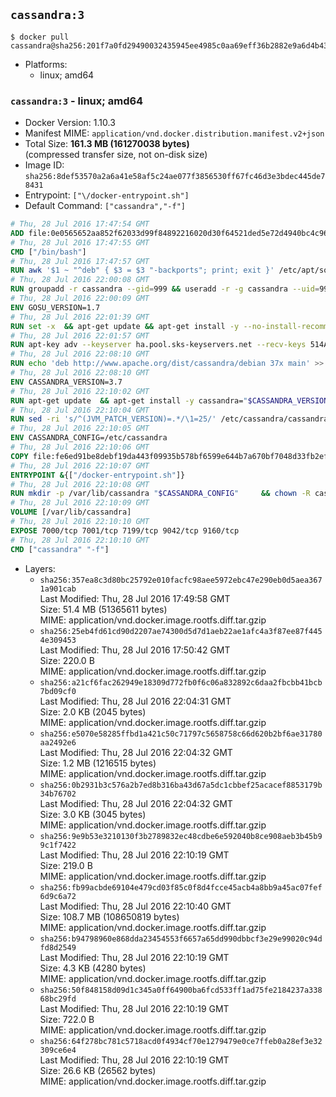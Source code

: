 ## `cassandra:3`

```console
$ docker pull cassandra@sha256:201f7a0fd29490032435945ee4985c0aa69eff36b2882e9a6d4b436eb140b1cc
```

-	Platforms:
	-	linux; amd64

### `cassandra:3` - linux; amd64

-	Docker Version: 1.10.3
-	Manifest MIME: `application/vnd.docker.distribution.manifest.v2+json`
-	Total Size: **161.3 MB (161270038 bytes)**  
	(compressed transfer size, not on-disk size)
-	Image ID: `sha256:8def53570a2a6a41e58af5c24ae077f3856530ff67fc46d3e3bdec445de78431`
-	Entrypoint: `["\/docker-entrypoint.sh"]`
-	Default Command: `["cassandra","-f"]`

```dockerfile
# Thu, 28 Jul 2016 17:47:54 GMT
ADD file:0e0565652aa852f62033d99f84892216020d30f64521ded5e72d4940bc4c9697 in /
# Thu, 28 Jul 2016 17:47:55 GMT
CMD ["/bin/bash"]
# Thu, 28 Jul 2016 17:47:57 GMT
RUN awk '$1 ~ "^deb" { $3 = $3 "-backports"; print; exit }' /etc/apt/sources.list > /etc/apt/sources.list.d/backports.list
# Thu, 28 Jul 2016 22:00:08 GMT
RUN groupadd -r cassandra --gid=999 && useradd -r -g cassandra --uid=999 cassandra
# Thu, 28 Jul 2016 22:00:09 GMT
ENV GOSU_VERSION=1.7
# Thu, 28 Jul 2016 22:01:39 GMT
RUN set -x 	&& apt-get update && apt-get install -y --no-install-recommends ca-certificates wget && rm -rf /var/lib/apt/lists/* 	&& wget -O /usr/local/bin/gosu "https://github.com/tianon/gosu/releases/download/$GOSU_VERSION/gosu-$(dpkg --print-architecture)" 	&& wget -O /usr/local/bin/gosu.asc "https://github.com/tianon/gosu/releases/download/$GOSU_VERSION/gosu-$(dpkg --print-architecture).asc" 	&& export GNUPGHOME="$(mktemp -d)" 	&& gpg --keyserver ha.pool.sks-keyservers.net --recv-keys B42F6819007F00F88E364FD4036A9C25BF357DD4 	&& gpg --batch --verify /usr/local/bin/gosu.asc /usr/local/bin/gosu 	&& rm -r "$GNUPGHOME" /usr/local/bin/gosu.asc 	&& chmod +x /usr/local/bin/gosu 	&& gosu nobody true 	&& apt-get purge -y --auto-remove ca-certificates wget
# Thu, 28 Jul 2016 22:01:57 GMT
RUN apt-key adv --keyserver ha.pool.sks-keyservers.net --recv-keys 514A2AD631A57A16DD0047EC749D6EEC0353B12C
# Thu, 28 Jul 2016 22:08:10 GMT
RUN echo 'deb http://www.apache.org/dist/cassandra/debian 37x main' >> /etc/apt/sources.list.d/cassandra.list
# Thu, 28 Jul 2016 22:08:10 GMT
ENV CASSANDRA_VERSION=3.7
# Thu, 28 Jul 2016 22:10:02 GMT
RUN apt-get update 	&& apt-get install -y cassandra="$CASSANDRA_VERSION" 	&& rm -rf /var/lib/apt/lists/*
# Thu, 28 Jul 2016 22:10:04 GMT
RUN sed -ri 's/^(JVM_PATCH_VERSION)=.*/\1=25/' /etc/cassandra/cassandra-env.sh
# Thu, 28 Jul 2016 22:10:05 GMT
ENV CASSANDRA_CONFIG=/etc/cassandra
# Thu, 28 Jul 2016 22:10:06 GMT
COPY file:fe6ed91be8debf19da443f09935b578bf6599e644b7a670bf7048d33fb2efa9e in /docker-entrypoint.sh
# Thu, 28 Jul 2016 22:10:07 GMT
ENTRYPOINT &{["/docker-entrypoint.sh"]}
# Thu, 28 Jul 2016 22:10:08 GMT
RUN mkdir -p /var/lib/cassandra "$CASSANDRA_CONFIG" 	&& chown -R cassandra:cassandra /var/lib/cassandra "$CASSANDRA_CONFIG" 	&& chmod 777 /var/lib/cassandra "$CASSANDRA_CONFIG"
# Thu, 28 Jul 2016 22:10:09 GMT
VOLUME [/var/lib/cassandra]
# Thu, 28 Jul 2016 22:10:10 GMT
EXPOSE 7000/tcp 7001/tcp 7199/tcp 9042/tcp 9160/tcp
# Thu, 28 Jul 2016 22:10:10 GMT
CMD ["cassandra" "-f"]
```

-	Layers:
	-	`sha256:357ea8c3d80bc25792e010facfc98aee5972ebc47e290eb0d5aea3671a901cab`  
		Last Modified: Thu, 28 Jul 2016 17:49:58 GMT  
		Size: 51.4 MB (51365611 bytes)  
		MIME: application/vnd.docker.image.rootfs.diff.tar.gzip
	-	`sha256:25eb4fd61cd90d2207ae74300d5d7d1aeb22ae1afc4a3f87ee87f4454e309453`  
		Last Modified: Thu, 28 Jul 2016 17:50:42 GMT  
		Size: 220.0 B  
		MIME: application/vnd.docker.image.rootfs.diff.tar.gzip
	-	`sha256:a21cf6fac262949e18309d772fb0f6c06a832892c6daa2fbcbb41bcb7bd09cf0`  
		Last Modified: Thu, 28 Jul 2016 22:04:31 GMT  
		Size: 2.0 KB (2045 bytes)  
		MIME: application/vnd.docker.image.rootfs.diff.tar.gzip
	-	`sha256:e5070e58285ffbd1a421c50c71797c5658758c66d620b2bf6ae31780aa2492e6`  
		Last Modified: Thu, 28 Jul 2016 22:04:32 GMT  
		Size: 1.2 MB (1216515 bytes)  
		MIME: application/vnd.docker.image.rootfs.diff.tar.gzip
	-	`sha256:0b2931b3c576a2b7ed8b316ba43d67a5dc1cbbef25acacef8853179b34b76702`  
		Last Modified: Thu, 28 Jul 2016 22:04:32 GMT  
		Size: 3.0 KB (3045 bytes)  
		MIME: application/vnd.docker.image.rootfs.diff.tar.gzip
	-	`sha256:9e9b53e3210130f3b2789832ec48cdbe6e592040b8ce908aeb3b45b99c1f7422`  
		Last Modified: Thu, 28 Jul 2016 22:10:19 GMT  
		Size: 219.0 B  
		MIME: application/vnd.docker.image.rootfs.diff.tar.gzip
	-	`sha256:fb99acbde69104e479cd03f85c0f8d4fcce45acb4a8bb9a45ac07fef6d9c6a72`  
		Last Modified: Thu, 28 Jul 2016 22:10:40 GMT  
		Size: 108.7 MB (108650819 bytes)  
		MIME: application/vnd.docker.image.rootfs.diff.tar.gzip
	-	`sha256:b94798960e868dda23454553f6657a65dd990dbbcf3e29e99020c94dfd8d2549`  
		Last Modified: Thu, 28 Jul 2016 22:10:19 GMT  
		Size: 4.3 KB (4280 bytes)  
		MIME: application/vnd.docker.image.rootfs.diff.tar.gzip
	-	`sha256:50f848158d09d1c345a0ff64900ba6fcd533ff1ad75fe2184237a33868bc29fd`  
		Last Modified: Thu, 28 Jul 2016 22:10:19 GMT  
		Size: 722.0 B  
		MIME: application/vnd.docker.image.rootfs.diff.tar.gzip
	-	`sha256:64f278bc781c5718acd0f4934cf70e1279479e0ce7ffeb0a28ef3e32309ce6e4`  
		Last Modified: Thu, 28 Jul 2016 22:10:19 GMT  
		Size: 26.6 KB (26562 bytes)  
		MIME: application/vnd.docker.image.rootfs.diff.tar.gzip
